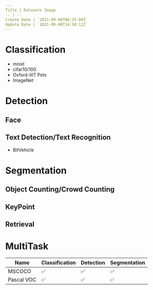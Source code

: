 ```yaml
---
Title | Datasets Image
-- | --
Create Date | `2021-09-08T06:25:00Z`
Update Date | `2021-09-08T14:50:12Z`
---
```

# Classification
- mnist
- cifar10/100
- Oxford-IIIT Pets
- ImageNet


# Detection

## Face

## Text Detection/Text Recognition
- BitVehicle

# Segmentation

## Object Counting/Crowd Counting

## KeyPoint

## Retrieval

# MultiTask

Name | Classification | Detection | Segmentation
-- | -- | -- | --
MSCOCO | ✅ | ✅ | ✅ |
Pascal VOC |  ✅ | ✅ | ✅ |


